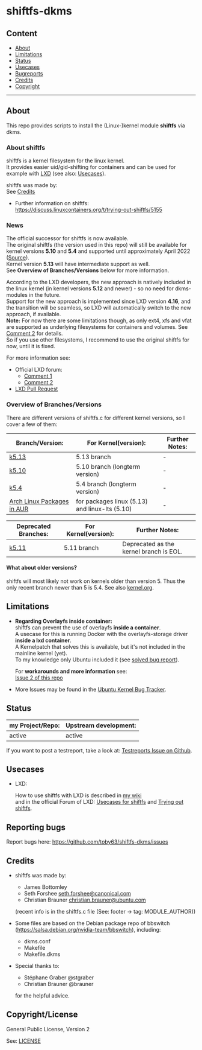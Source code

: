 
# shiftfs-dkms

## Content

* [About](#about)
* [Limitations](#limitations)
* [Status](#status)
* [Usecases](#usecases)
* [Bugreports](#reporting-bugs)
* [Credits](#credits)
* [Copyright](#copyrightlicense)

---

## About

This repo provides scripts to install the (Linux-)kernel module **shiftfs** via dkms.   

### About shiftfs

shiftfs is a kernel filesystem for the linux kernel.   
It provides easier uid/gid-shifting for containers and can be used for example with [LXD](https://linuxcontainers.org/lxd/) (see also: [Usecases](#usecases)).

shiftfs was made by:   
See [Credits](#credits)

* Further information on shiftfs:
https://discuss.linuxcontainers.org/t/trying-out-shiftfs/5155

### News

The official successor for shiftfs is now available.   
The original shiftfs (the version used in this repo) will still be available for kernel versions **5.10** and **5.4** and supported until approximately April 2022 ([Source](https://discuss.linuxcontainers.org/t/shared-folder-between-container-and-host-is-cached/10725/12)).   
Kernel version **5.13** will have intermediate support as well.   
See **Overview of Branches/Versions** below for more information.   

According to the LXD developers, the new approach is natively included in the linux kernel (in kernel versions **5.12** and newer) - so no need for dkms-modules in the future.    
Support for the new approach is implemented since LXD version **4.16**, and the transition will be seamless, so LXD will automatically switch to the new approach, if available.   
**Note:** For now there are some limitations though, as only ext4, xfs and vfat are supported as underlying filesystems for containers and volumes.
See [Comment 2](https://discuss.linuxcontainers.org/t/lxd-4-16-has-been-released/11547/13) for details.   
So if you use other filesystems, I recommend to use the original shiftfs for now, until it is fixed.   

For more information see:

- Official LXD forum:
    - [Comment 1](https://discuss.linuxcontainers.org/t/shared-folder-between-container-and-host-is-cached/10725/2)
    - [Comment 2](https://discuss.linuxcontainers.org/t/lxd-4-16-has-been-released/11547/13)
- [LXD Pull Request](https://github.com/lxc/lxd/pull/8778)

### Overview of Branches/Versions

There are different versions of shiftfs.c for different kernel versions, so I cover a few of them:

| Branch/Version: | For Kernel(version): | Further Notes: |
| --- | --- | --- |
| [k5.13](https://github.com/toby63/shiftfs-dkms/tree/k5.13) | 5.13 branch | - |
| [k5.10](https://github.com/toby63/shiftfs-dkms/tree/k5.10) | 5.10 branch (longterm version) | - |
| [k5.4](https://github.com/toby63/shiftfs-dkms/tree/k5.4) | 5.4 branch (longterm version) | - |
| [Arch Linux Packages in AUR](https://aur.archlinux.org/packages/?O=0&K=shiftfs) | for packages linux (5.13) and linux-lts (5.10) | - |

| Deprecated Branches: | For Kernel(version): |  Further Notes: |
| --- | --- | --- |
| [k5.11](https://github.com/toby63/shiftfs-dkms/tree/k5.11) | 5.11 branch | Deprecated as the kernel branch is EOL. |

#### What about older versions?

shiftfs will most likely not work on kernels older than version 5.
Thus the only recent branch newer than 5 is 5.4.
See also [kernel.org](https://www.kernel.org/).


## Limitations

* **Regarding Overlayfs inside container:**   
shiftfs can prevent the use of overlayfs **inside a container**.      
A usecase for this is running Docker with the overlayfs-storage driver **inside a lxd container**.   
A Kernelpatch that solves this is available, but it's not included in the mainline kernel (yet).      
To my knowledge only Ubuntu included it (see [solved bug report](https://bugs.launchpad.net/ubuntu/+source/linux/+bug/1846272)).      

  For **workarounds and more information** see:   
[Issue 2 of this repo](https://github.com/toby63/shiftfs-dkms/issues/2#issuecomment-614688392) 


* More Issues may be found in the [Ubuntu Kernel Bug Tracker](https://bugs.launchpad.net/ubuntu/+source/linux?field.searchtext=shiftfs&search=Search&field.status%3Alist=NEW&field.status%3Alist=INCOMPLETE_WITH_RESPONSE&field.status%3Alist=INCOMPLETE_WITHOUT_RESPONSE&field.status%3Alist=CONFIRMED&field.status%3Alist=TRIAGED&field.status%3Alist=INPROGRESS&field.status%3Alist=FIXCOMMITTED&field.assignee=&field.bug_reporter=&field.omit_dupes=on&field.has_patch=&field.has_no_package=).

## Status

my Project/Repo: | Upstream development: |
--- | --- |
active | active |

If you want to post a testreport, take a look at: [Testreports Issue on Github](https://github.com/toby63/shiftfs-dkms/issues/3).

## Usecases

* LXD:

  How to use shiftfs with LXD is described in [my wiki](https://github.com/toby63/shiftfs-dkms/wiki/Use-shiftfs-in-LXD)     
  and in the official Forum of LXD: [Usecases for shiftfs](https://discuss.linuxcontainers.org/t/lxd-usecases-of-shiftfs-volume-disk-share/7735) and [Trying out shiftfs](https://discuss.linuxcontainers.org/t/trying-out-shiftfs/5155).


## Reporting bugs

 Report bugs here:
 https://github.com/toby63/shiftfs-dkms/issues


## Credits

* shiftfs was made by:
   * James Bottomley
   * Seth Forshee <seth.forshee@canonical.com>
   * Christian Brauner <christian.brauner@ubuntu.com>   
   
   (recent info is in the shiftfs.c file (See: footer -> tag: MODULE_AUTHOR))

* Some files are based on the Debian package repo of bbswitch (https://salsa.debian.org/nvidia-team/bbswitch), including:
   * dkms.conf
   * Makefile
   * Makefile.dkms
   
* Special thanks to:
   * Stéphane Graber @stgraber
   * Christian Brauner @brauner   
   
  for the helpful advice.


## Copyright/License

General Public License, Version 2

See: [LICENSE](LICENSE)
